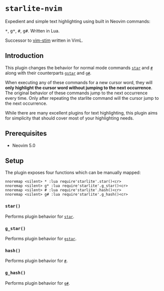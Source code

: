 # `starlite-nvim`
Expedient and simple text highlighting using built in Neovim commands:

<kbd>\*</kbd>, <kbd>g\*</kbd>, <kbd>\#</kbd>, <kbd>g#</kbd>. Written in Lua.

Successor to [vim-stim](https://github.com/ironhouzi/vim-stim) written in VimL.

## Introduction

This plugin changes the behavior for normal mode commands
[`star`](https://neovim.io/doc/user/pattern.html#star) and
[`#`](https://neovim.io/doc/user/pattern.html##)
along with their counterparts
[`gstar`](https://neovim.io/doc/user/pattern.html#gstar) and
[`g#`](https://neovim.io/doc/user/pattern.html#g#).

When executing any of these commands for a new cursor word, they will **only
highlight the cursor word without jumping to the next occurrence**. The
original behavior of these commands jump to the next occurrence every time.
Only after repeating the starlite command will the cursor jump to the next
occurrence.

While there are many excellent plugins for text highlighting, this plugin aims
for simplicity that should cover most of your highlighting needs.

## Prerequisites

- Neovim 5.0

## Setup

The plugin exposes four functions which can be manually mapped:

```vim
nnoremap <silent> * :lua require'starlite'.star()<cr>
nnoremap <silent> g* :lua require'starlite'.g_star()<cr>
nnoremap <silent> # :lua require'starlite'.hash()<cr>
nnoremap <silent> g# :lua require'starlite'.g_hash()<cr>
```

### `star()`

Performs plugin behavior for
[`star`](https://neovim.io/doc/user/pattern.html#star).

### `g_star()`

Performs plugin behavior for
[`gstar`](https://neovim.io/doc/user/pattern.html#gstar).

### `hash()`

Performs plugin behavior for
[`#`](https://neovim.io/doc/user/pattern.html##).

### `g_hash()`

Performs plugin behavior for
[`g#`](https://neovim.io/doc/user/pattern.html#g#).
